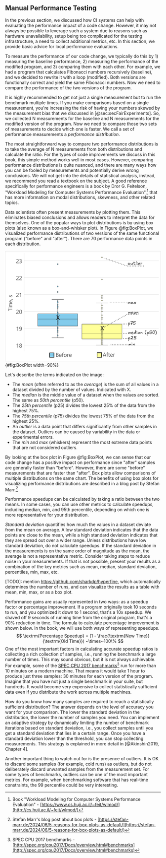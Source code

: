 ## Manual Performance Testing

In the previous section, we discussed how CI systems can help with evaluating the performance impact of a code change. However, it may not always be possible to leverage such a system due to reasons such as hardware unavailability, setup being too complicated for the testing infrastructure, a need to collect additional metrics, etc. In this section, we provide basic advice for local performance evaluations.

To measure the performance of our code change, we typically do this by 1) measuring the baseline performance, 2) measuring the performance of the modified program, and 3) comparing them with each other. For example, we had a program that calculates Fibonacci numbers recursively (baseline), and we decided to rewrite it with a loop (modified). Both versions are functionally correct and yield the same Fibonacci numbers. Now we need to compare the performance of the two versions of the program.

It is highly recommended to get not just a single measurement but to run the benchmark multiple times. If you make comparisons based on a single measurement, you're increasing the risk of having your numbers skewed by the measurement bias that we discussed in [@sec:secFairExperiments]. So, we collected N measurements for the baseline and N measurements for the modified version of the program. Now we need to compare those two sets of measurements to decide which one is faster. We call a set of performance measurements a *performance distribution*.

The most straightforward way to compare two performance distributions is to take the average of N measurements from both distributions and calculate the ratio. For the types of code improvements we discuss in this book, this simple method works well in most cases. However, comparing performance distributions is quite nuanced, and there are many ways how you can be fooled by measurements and potentially derive wrong conclusions. We will not get into the details of statistical analysis, instead, we recommend you read a textbook on the subject. A good reference specifically for performance engineers is a book by Dror G. Feitelson, "Workload Modeling for Computer Systems Performance Evaluation",[^12] that has more information on modal distributions, skewness, and other related topics.

Data scientists often present measurements by plotting them. This eliminates biased conclusions and allows readers to interpret the data for themselves. One of the popular ways to plot distributions is by using box plots (also known as a box-and-whisker plot). In Figure @fig:BoxPlot, we visualized performance distributions of two versions of the same functional program ("before" and "after"). There are 70 performance data points in each distribution.

![Performance measurements of "Before" and "After" versions of a program presented as box plots.](../../img/measurements/BoxPlots.png){#fig:BoxPlot width=90%}

Let's describe the terms indicated on the image:

* The *mean* (often referred to as the *average*) is the sum of all values in a dataset divided by the number of values. Indicated with X.
* The *median* is the middle value of a dataset when the values are sorted. The same as *50th percentile* (p50).
* The *25th percentile* (p25) divides the lowest 25% of the data from the highest 75%.
* The *75th percentile* (p75) divides the lowest 75% of the data from the highest 25%.
* An *outlier* is a data point that differs significantly from other samples in the dataset. Outliers can be caused by variability in the data or experimental errors.
* The *min* and *max* (whiskers) represent the most extreme data points that are not considered outliers. 

By looking at the box plot in Figure @fig:BoxPlot, we can sense that our code change has a positive impact on performance since "after" samples are generally faster than "before". However, there are some "before" measurements that are faster than "after". Box plots allow comparisons of multiple distributions on the same chart. The benefits of using box plots for visualizing performance distributions are described in a blog post by Stefan Marr.[^13]

Performance speedups can be calculated by taking a ratio between the two means. In some cases, you can use other metrics to calculate speedups, including median, min, and 95th percentile, depending on which one is more representative for your distribution.

*Standard deviation* quantifies how much the values in a dataset deviate from the mean on average. A low standard deviation indicates that the data points are close to the mean, while a high standard deviation indicates that they are spread out over a wider range. Unless distributions have low standard deviation, do not calculate speedups. If the standard deviation in the measurements is on the same order of magnitude as the mean, the average is not a representative metric. Consider taking steps to reduce noise in your measurements. If that is not possible, present your results as a combination of the key metrics such as mean, median, standard deviation, percentiles, min, max, etc.

[TODO]: mention https://github.com/sharkdp/hyperfine, which automatically determines the number of runs, and can visualize the results as a table with mean, min, max, or as a box plot.

Performance gains are usually represented in two ways: as a speedup factor or percentage improvement. If a program originally took 10 seconds to run, and you optimized it down to 1 second, that's a 10x speedup. We shaved off 9 seconds of running time from the original program, that's a 90% reduction in time. The formula to calculate percentage improvement is shown below. In the book, we will use both ways of representing speedups.
$$
\textrm{Percentage Speedup} = (1 - \frac{\textrm{New Time}}{\textrm{Old Time}}) ~\times~100\%
$$
One of the most important factors in calculating accurate speedup ratios is collecting a rich collection of samples, i.e., running the benchmark a large number of times. This may sound obvious, but it is not always achievable. For example, some of the [SPEC CPU 2017 benchmarks](http://spec.org/cpu2017/Docs/overview.html#benchmarks)[^1] run for more than 10 minutes on a modern machine. That means it would take 1 hour to produce just three samples: 30 minutes for each version of the program. Imagine that you have not just a single benchmark in your suite, but hundreds. It would become very expensive to collect statistically sufficient data even if you distribute the work across multiple machines.

How do you know how many samples are required to reach a statistically sufficient distribution? The answer depends on the level of accuracy you want for your comparison. The lower the standard deviation in the distribution, the lower the number of samples you need. You can implement an adaptive strategy by dynamically limiting the number of benchmark iterations based on standard deviation, i.e., you collect samples until you get a standard deviation that lies in a certain range. Once you have a standard deviation lower than the threshold, you can stop collecting measurements. This strategy is explained in more detail in [@Akinshin2019, Chapter 4].

Another important thing to watch out for is the presence of outliers. It is OK to discard some samples (for example, cold runs) as outliers, but do not deliberately discard unwanted samples from the measurement set. For some types of benchmarks, outliers can be one of the most important metrics. For example, when benchmarking software that has real-time constraints, the 99 percentile could be very interesting.

[^1]: SPEC CPU 2017 benchmarks - [http://spec.org/cpu2017/Docs/overview.html#benchmarks](http://spec.org/cpu2017/Docs/overview.html#benchmarks)
[^12]: Book "Workload Modeling for Computer Systems Performance Evaluation" - [https://www.cs.huji.ac.il/~feit/wlmod/](http://cs.huji.ac.il/~feit/wlmod/)
[^13]: Stefan Marr's blog post about box plots - [https://stefan-marr.de/2024/06/5-reasons-for-box-plots-as-default/](https://stefan-marr.de/2024/06/5-reasons-for-box-plots-as-default/)
